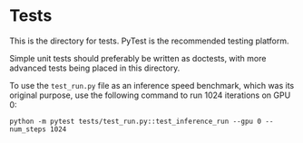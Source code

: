 # Tests

This is the directory for tests.
PyTest is the recommended testing platform.

Simple unit tests should preferably be written as doctests,
with more advanced tests being placed in this directory.

To use the `test_run.py` file as an inference speed benchmark, which was its 
original purpose, use the following command to run 1024 iterations on GPU 0:

`python -m pytest tests/test_run.py::test_inference_run --gpu 0 --num_steps 1024`
